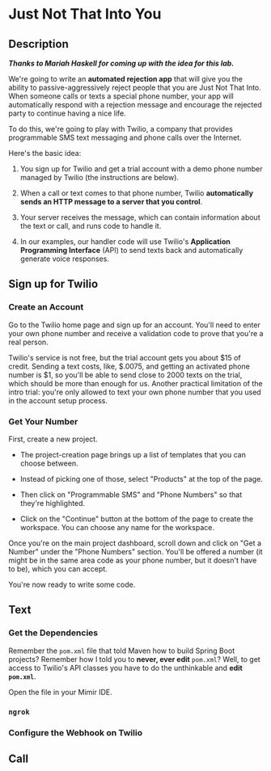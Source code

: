 # Just Not That Into You

## Description

***Thanks to Mariah Haskell for coming up with the idea for this lab.***

We're going to write an **automated rejection app** that will give you the ability to passive-aggressively reject people that you are
Just Not That Into. When someone calls or texts a special phone number, your app will automatically respond with a rejection message
and encourage the rejected party to continue having a nice life.

To do this, we're going to play with Twilio, a company that provides programmable SMS text messaging and phone calls over the Internet.

Here's the basic idea:

1. You sign up for Twilio and get a trial account with a demo phone number managed by Twilio (the instructions are below).

2. When a call or text comes to that phone number, Twilio **automatically sends an HTTP message to a server that you control**.

3. Your server receives the message, which can contain information about the text or call, and runs code to handle it.

4. In our examples, our handler code will use Twilio's **Application Programming Interface** (API) to send texts back and 
automatically generate voice responses.


## Sign up for Twilio

### Create an Account
Go to the Twilio home page and sign up for an account. You'll need to enter your own phone number and receive a validation code to prove that you're a real person.

Twilio's service is not free, but the trial account gets you about $15 of credit. Sending a text costs, like, $.0075, and getting an activated phone number is $1, so you'll be able to send close to 2000 texts on the trial, which should be more than enough for us. Another practical limitation of the intro trial: you're only allowed to text your own phone number that you used in the account setup process.

### Get Your Number
First, create a new project.
- The project-creation page brings up a list of templates that you can choose between. 

- Instead of picking one of those, select "Products" at the top of the page.

- Then click on "Programmable SMS" and "Phone Numbers" so that they're highlighted.

- Click on the "Continue" button at the bottom of the page to create the workspace. You can choose any name for the workspace.

Once you're on the main project dashboard, scroll down and click on "Get a Number" under the "Phone Numbers" section. You'll be offered a number (it might be in the same area code as your phone number, but it doesn't have to be), which you can accept.

You're now ready to write some code.


## Text

### Get the Dependencies

Remember the `pom.xml` file that told Maven how to build Spring Boot projects? Remember how I told you to **never, ever edit** `pom.xml`?
Well, to get access to Twilio's API classes you have to do the unthinkable and **edit `pom.xml`**.

Open the file in your Mimir IDE.




### `ngrok`


### Configure the Webhook on Twilio







## Call
